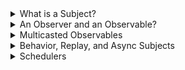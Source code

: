 <details>
  <summary>What is a Subject?</summary>
  A special type of Observable that allows values to be multicasted to many Observers. 
  
  Remember: plain Observables are unicast with each subscribed Observer owning an independent execution of the Observable.
</details>

<details>
  <summary>An Observer and an Observable?</summary>

  *Observable*

  Given a Subject, you can subscribe to it and provide an Observer, which will start receiving values normally. 
  
  From the perspective of the Observer, it cannot tell whether the Observable execution is coming from a plain unicast Observable or a Subject.

  Internally, subscribe does not invoke a new execution that delivers values. It simply registers the given Observer in a list of Observers, similarly to how `addListener` usually works in other libraries and languages.

  *Observer*

  A Subject is an object with the methods next(v), error(e), and complete(). To feed a new value to the Subject, just call next(your_value), and it will be multicasted to the Observers registered to listen to the Subject.

  ```
  import { Subject } from 'rxjs';
 
  const subject = new Subject<number>();
 
  subject.subscribe({
    next: (v) => console.log(`observerA: ${v}`)
  });

  subject.subscribe({
    next: (v) => console.log(`observerB: ${v}`)
  });
 
  subject.next(1);
  subject.next(2);
  ```

  ```
  import { Subject, from } from 'rxjs';
  
  const subject = new Subject<number>();
  
  subject.subscribe({
    next: (v) => console.log(`observerA: ${v}`)
  });
  subject.subscribe({
    next: (v) => console.log(`observerB: ${v}`)
  });
  
  const observable = from([1, 2, 3]);
  
  observable.subscribe(subject); // You can subscribe providing a Subject
 
  ```
</details>

<details>
  <summary>Multicasted Observables</summary>

  > "A multicasted Observable uses a Subject under the hood to make multiple Observers see the same Observable execution."

  Under the hood, this is how the multicast operator works: 
  1. Observers subscribe to an underlying Subject
  2. The Subject subscribes to the source Observable. 

  ```
  import { from, Subject } from 'rxjs';
  import { multicast } from 'rxjs/operators';
  
  const source = from([1, 2, 3]);
  const subject = new Subject();
  const multicasted = source.pipe(multicast(subject));
  
  multicasted.subscribe({
    next: (v) => console.log(`observerA: ${v}`)
  });
  multicasted.subscribe({
    next: (v) => console.log(`observerB: ${v}`)
  });
  
  // Under the hood, this is ... `source.subscribe(subject)`:
  multicasted.connect();

  ```

  In the code above
  `multicast` returns an Observable that looks like a normal Observable, but works like a Subject when it comes to subscribing. multicast returns a `ConnectableObservable`, which is simply an Observable with the `connect` method.

  The `connect` method is important to determine exactly when the shared Observable execution will start. Because `connect` does source.subscribe(subject) under the hood, `connect` returns a Subscription, which you can unsubscribe from in order to cancel the shared Observable execution.

  *Reference Counting*

  Calling `connect` manually and handling the Subscription is often cumbersome. Usually, we want to automatically connect when the first Observer arrives, and automatically cancel the shared execution when the last Observer unsubscribes.

  ```
  import { interval, Subject } from 'rxjs';
  import { multicast } from 'rxjs/operators';
  
  const source = interval(500);
  const subject = new Subject();
  const multicasted = source.pipe(multicast(subject));
  let subscription1, subscription2, subscriptionConnect;
  
  subscription1 = multicasted.subscribe({
    next: (v) => console.log(`observerA: ${v}`)
  });
  
  // We should call `connect` here, because the first
  // subscriber to `multicasted` is interested in consuming values
  subscriptionConnect = multicasted.connect();
  
  setTimeout(() => {
    subscription2 = multicasted.subscribe({
      next: (v) => console.log(`observerB: ${v}`)
    });
  }, 600);
  
  setTimeout(() => {
    subscription1.unsubscribe();
  }, 1200);
  
  // We should unsubscribe the shared Observable execution here,
  // because `multicasted` would have no more subscribers after this
  setTimeout(() => {
    subscription2.unsubscribe();
    subscriptionConnect.unsubscribe(); // for the shared Observable execution
  }, 2000);
  ```

  *refCount*

  >refCount makes the multicasted Observable automatically start executing when the first subscriber arrives, and stop executing when the last subscriber leaves.

  ```
  import { interval, Subject } from 'rxjs';
  import { multicast, refCount } from 'rxjs/operators';
  
  const source = interval(500);
  const subject = new Subject();
  const refCounted = source.pipe(multicast(subject), refCount());

  let subscription1, subscription2;
  
  // This calls `connect`, because
  // it is the first subscriber to `refCounted`
  console.log('observerA subscribed');
  subscription1 = refCounted.subscribe({
    next: (v) => console.log(`observerA: ${v}`)
  });
  
  setTimeout(() => {
    console.log('observerB subscribed');
    subscription2 = refCounted.subscribe({
      next: (v) => console.log(`observerB: ${v}`)
    });
  }, 600);
  
  setTimeout(() => {
    console.log('observerA unsubscribed');
    subscription1.unsubscribe();
  }, 1200);
  
  // This is when the shared Observable execution will stop, because
  // `refCounted` would have no more subscribers after this
  setTimeout(() => {
    console.log('observerB unsubscribed');
    subscription2.unsubscribe();
  }, 2000);
  
  ```
</details>


<details>
  <summary>Behavior, Replay, and Async Subjects</summary>

  *BehaviorSubject*

  The BehaviorSubject, which has a notion of "the current value". It stores the latest value emitted to its consumers, and whenever a new Observer subscribes, it will immediately receive the "current value" from the BehaviorSubject.
  
  ```
  import { BehaviorSubject } from 'rxjs';
  const subject = new BehaviorSubject(0); // 0 is the initial value
  
  subject.subscribe({
    next: (v) => console.log(`observerA: ${v}`)
  });
  
  subject.next(1);
  subject.next(2);
  
  subject.subscribe({
    next: (v) => console.log(`observerB: ${v}`)
  });
  
  subject.next(3);
  ```


  *ReplaySubject*

  A ReplaySubject records multiple values from the Observable execution and replays them to new subscribers.

  ```
  import { ReplaySubject } from 'rxjs';
  const subject = new ReplaySubject(3); // buffer 3 values for new subscribers
  
  subject.subscribe({
    next: (v) => console.log(`observerA: ${v}`)
  });
  
  subject.next(1);
  subject.next(2);
  subject.next(3);
  subject.next(4);
  
  subject.subscribe({
    next: (v) => console.log(`observerB: ${v}`)
  });
  
  subject.next(5);
  ```

  You can also specify a window time in milliseconds, besides of the buffer size, to determine how old the recorded values can be. In the following example we use a large buffer size of 100, but a window time parameter of just 500 milliseconds.

  ```
  import { ReplaySubject } from 'rxjs';
  const subject = new ReplaySubject(100, 500 /* windowTime */);
  
  subject.subscribe({
    next: (v) => console.log(`observerA: ${v}`)
  });
  
  let i = 1;
  setInterval(() => subject.next(i++), 200);
  
  setTimeout(() => {
    subject.subscribe({
      next: (v) => console.log(`observerB: ${v}`)
    });
  }, 1000);
  ```

  *AsyncSubject*

  The AsyncSubject is a variant where only the last value of the Observable execution is sent to its observers, and only when the execution completes.

```
  import { AsyncSubject } from 'rxjs';
  const subject = new AsyncSubject();
  
  subject.subscribe({
    next: (v) => console.log(`observerA: ${v}`)
  });
  
  subject.next(1);
  subject.next(2);
  subject.next(3);
  subject.next(4);
  
  subject.subscribe({
    next: (v) => console.log(`observerB: ${v}`)
  });
  
  subject.next(5);
  subject.complete();
```
  >The `AsyncSubject` is similar to the `last` operator, in that it waits for the complete notification in order to deliver a single value.
</details>

<details>
  <summary>Schedulers</summary>

   > rxjs uses the principle of least concurrency as the default scheduling strategy which makes sure that in most cases, we don’t have to think about changing the default.
  
  *What is a scheduler?*

  A scheduler controls when a subscription starts and when notifications are delivered. It consists of three components:

- A Scheduler is a data structure. It knows how to store and queue tasks based on priority or other criteria.
  
- A Scheduler is an execution context. It denotes where and when the task is executed (e.g. immediately, or in another callback mechanism such as setTimeout or process.nextTick, or the animation frame).
  
- A Scheduler has a (virtual) clock. It provides a notion of "time" by a getter method now() on the scheduler. Tasks being scheduled on a particular scheduler will adhere only to the time denoted by that clock.

> A Scheduler lets you define in what execution context will an Observable deliver notifications to its Observer.

```
import { Observable, asyncScheduler } from 'rxjs';
import { observeOn } from 'rxjs/operators';
 
const observable = new Observable((observer) => {
  observer.next(1);
  observer.next(2);
  observer.next(3);
  observer.complete();
}).pipe(
  observeOn(asyncScheduler)
);
 
console.log('just before subscribe');

observable.subscribe({
  next(x) {
    console.log('got value ' + x)
  },
  error(err) {
    console.error('something wrong occurred: ' + err);
  },
  complete() {
     console.log('done');
  }
});

console.log('just after subscribe');
```

*What is happening here?*
`observeOn(asyncScheduler)` introduces a proxy Observer between new Observable and the final Observer. Let's rename some identifiers to make that distinction obvious in the example code:

```
import { Observable, asyncScheduler } from 'rxjs';
import { observeOn } from 'rxjs/operators';
 
const observable = new Observable((proxyObserver) => {
  proxyObserver.next(1);
  proxyObserver.next(2);
  proxyObserver.next(3);
  proxyObserver.complete();
}).pipe(
  observeOn(asyncScheduler)
);
 
const finalObserver = {
  next(x) {
    console.log('got value ' + x)
  },
  error(err) {
    console.error('something wrong occurred: ' + err);
  },
  complete() {
     console.log('done');
  }
};
```

```
const proxyObserver = {
  next(val) {
    asyncScheduler.schedule(
      (x) => finalObserver.next(x),
      0 /* delay */,
      val /* will be the x for the function above */
    );
  },

  // ...
}
```

**IMPORTANT NOTE(S):**
The async Scheduler operates with a setTimeout or setInterval, even if the given delay was zero.

>The `schedule` method of a Scheduler takes a delay argument, which refers to a quantity of time relative to the Scheduler's own internal clock. A Scheduler's clock need not have any relation to the actual wall-clock time. This is how temporal operators like delay operate not on actual time, but on time dictated by the Scheduler's clock. This is specially useful in testing, where a virtual time Scheduler may be used to fake wall-clock time while in reality executing scheduled tasks synchronously.


*Types of schedulers*

- null:By not passing any scheduler, notifications are delivered synchronously and recursively. Use this for constant-time operations or tail recursive operations.

- queueScheduler:Schedules on a queue in the current event frame (trampoline scheduler). Use this for iteration operations.

- asapScheduler:Schedules on the micro task queue, which is the same queue used for promises. Basically after the current job, but before the next job. Use this for asynchronous conversions.

- asyncScheduler:	Schedules work with setInterval. Use this for time-based operations.

- animationFrameScheduler:Schedules task that will happen just before next browser content repaint. Can be used to create smooth browser animations.

*Using schedulers*

The following static creation operators take a Scheduler argument:

`bindCallback`

`bindNodeCallback`

`combineLatest`

`concat`

`empty`

`from`

`fromPromise`

`interval`

`merge`

`of`

`range`

`throw`

`timer`

Use `subscribeOn` to schedule in what context will the subscribe() call happen. By default, a subscribe() call on an Observable will happen synchronously and immediately. However, you may delay or schedule the actual subscription to happen on a given Scheduler.

Use `observeOn` to schedule in what context will notifications be delivered. As we saw in the examples above, instance operator observeOn(scheduler) introduces a mediator Observer between the source Observable and the destination Observer, where the mediator schedules calls to the destination Observer using your given scheduler.

</details>